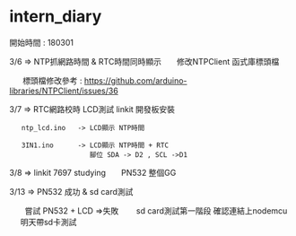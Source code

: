 # intern_diary

開始時間 : 180301

3/6 => NTP抓網路時間 & RTC時間同時顯示
       修改NTPClient 函式庫標頭檔

       標頭檔修改參考 : https://github.com/arduino-libraries/NTPClient/issues/36

3/7 => RTC網路校時 LCD測試 linkit 開發板安裝

       ntp_lcd.ino   -> LCD顯示 NTP時間
       
       3IN1.ino      -> LCD顯示 NTP時間 + RTC
                        腳位 SDA -> D2 , SCL ->D1

3/8 => linkit 7697 studying
       PN532 整個GG 

3/13 => PN532 成功 & sd card測試

        嘗試 PN532 + LCD =>失敗
        sd card測試第一階段 確認連結上nodemcu
        明天帶sd卡測試
        
